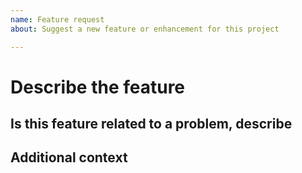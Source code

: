 ```yaml
---
name: Feature request
about: Suggest a new feature or enhancement for this project

---
```


# Describe the feature

<!-- A description of what the feature requested is. -->

## Is this feature related to a problem, describe

<!-- Please indicate the specific scenario where this feature would help -->

## Additional context

<!-- Add any other context or screenshots about the feature request here. -->
